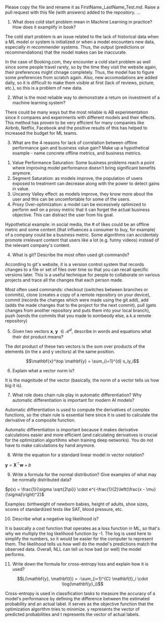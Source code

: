 Please copy the file and rename it as FirstName_LastName_Test.md. Raise a pull request with this file (with answers) added to the repository. 
...

1. What does cold start problem mean in Machine Learning in practice? How does it examplify in book?

The cold start problem is an issue related to the lack of historical data when a ML model or system is initialized or when a model encounters new data, especially in recommender systems. Thus, the output (predictions or recommendations) that the model makes can be inaccurate. 

In the case of Booking.com, they encounter a cold start problem as well since some people travel rarely, so by the time they visit the website again, their preferences might chnage completely. Thus, the model has to figure some preferences from scratch again. Also, new accomodations are added daily, so it is difficult to make them visible at first (lack of reviews, picture, etc.), so this is a problem of new data.

2. What is the most reliable way to demonstrate a return on investment of a machine learning system?

There could be many ways but the most reliable is AB experimentation since it compares and experiments with different models and their effects. This method has proven to be very efficient for many companies like Airbnb, Netflix, Facebook and the positive results of this has helped to increased the budget for ML teams. 

3. What are the 4 reasons for lack of correlation between offline performance gain and business value gain? Make up a hypothetical example - name concrete offline metrics, and business metrics. 

1) Value Performance Saturation: Some business problems reach a point where improving model performance doesn't bring significant benefits anymore.
2) Segment Saturation: as models improve, the population of users exposed to treatment can decrease along with the power to detect gains in value.
3) Uncanny Valley effect: as models improve, they know more about the user and this can be uncomfortable for some of the users.
4) Proxy Over-optimization: a model can be excessively optimized to perform well on a proxy metric that it can forget the actual business objective. This can distract the user from his goal.

Hypothetical example: in social media, the # of likes could be an offline metric and some content (that influences a consumer to buy, for example) of a company could be a business metric. Some algorithms can accidentaly promote irrelevant content that users like a lot (e.g. funny videos) instead of the relevant company's content.

4. What is git? Describe the most often used git commands?

According to git's website, it is a version control system that records changes to a file or set of files over time so that you can recall specific versions later. This is a useful technique for people to collaborate on various projects and trace all the changes that each person made.

Most often used commands: checkout (switches between branches or commits), clone (creates a copy of a remote repository on your device), commit (records the changes which were made using the git add), add (adds the made changes that to the project for the next commit), pull (gets changes from another repository and puts them into your local branch), push (sends the commits that you made to sombeody else, a.k.a remote repository) 

5. Given two vectors $\mathbf{x}$, $\mathbf{y}$ $\in \mathcal{R}^{d}$, describe in words and equations what their dot product means?

The dot product of these two vectors is the sum over products of the elements (in the x and y vectors) at the same position. 

$$\mathbf{x}^\top \mathbf{y} = \sum_{i=1}^{d} x_iy_i$$

6. Explain what a vector norm is? 

It is the magnitude of the vector (basically, the norm of a vector tells us how big it is). 

7. What role does chain rule play in automatic differentiation? Why automatic differentiation is important for modern AI
models?

Automatic differentiation is used to compute the derivatives of complex functions, so the chain rule is essential here since it is used to calculate the derivative of a composite function.

Automatic differentiation is important because it makes derivative calculations easier and more efficient (and calculating derivatives is crucial for the optimization algortihms when training deep networks). You do not have to make calculations by hand anymore.

8. Write the equation for a standard linear model in vector notation?

$\mathbf{y} = \mathbf{X}^\top \mathbf{w} + b$

9. Write a formula for the normal distribution? Give examples of what may be normally distributed data? 

$p(x) = \frac{1}{\sigma \sqrt{2\pi}} \cdot e^{-\frac{1}{2}\left(\frac{x - \mu}{\sigma}\right)^2}$

Examples: birthweight of newborn babies, height of adults, shoe sizes, scores of standardized tests like SAT, blood pressure, etc.

10. Describe what a negative log likelihood is?

It is basically a cost function that operates as a loss function in ML, so that's why we multiply the log likelihood function by -1. The log is used here to simplify the numbers, so it would be easier for the computer to represent them. The likelihood tells us how well do the model's predictions match the observed data. Overall, NLL can tell us how bad (or well) the model performs.

11. Write down the formula for cross-entropy loss and explain how it is used?

$$L(\mathbf{y}, \mathbf{t}) = -\sum_{i=1}^{C} \mathbf{t}_i \cdot \log(\mathbf{y}_i)$$

Cross-entropy is used in classification tasks to measure the accuracy of a model's performance by defining the difference between the estimated probability and an actual label. It serves as the objective function that the optimization algorithm tries to minimize. y represents the vector of predicted probabilities and t represents the vector of actual labels. 

